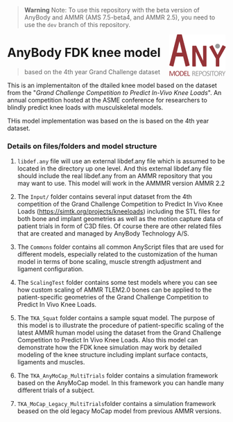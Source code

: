 > **Warning**
> Note: To use this repository with the beta version of AnyBody and AMMR (AMS 7.5-beta4, and AMMR 2.5), you need to use the `dev` branch of this repository. 


<img src="https://github.com/AnyBody/ammr/raw/master/Docs/_static/AMMR_Logo2.png" align="right" />

# AnyBody FDK knee model
> based on the 4th year Grand Challenge dataset

This is an implementaiton of the dtailed knee model based on the dataset from the "*Grand Challenge Competition to Predict In-Vivo Knee Loads*". 
An annual competition hosted at the ASME conference for researchers to blindly predict knee loads with musculskeletal models.

THis model implementation was based on the is based on the 4th year dataset.


### Details on files/folders and model structure

1. `libdef.any` file will use an external libdef.any file which is assumed to be located in the directory up one level.
    And this external libdef.any file should include the real libdef.any from an AMMR repository that you may want to use.
    This model will work in the AMMMR version AMMR 2.2

2. The `Input/` folder contains several input dataset from the 4th competition of  the Grand Challenge Competition to Predict
   In Vivo Knee Loads (https://simtk.org/projects/kneeloads) including the STL files for both bone and implant geometries as 
   well as the motion capture data of patient trials in form of C3D files. Of course there are other related files that are 
   created and managed by AnyBody Technology A/S.

3. The `Commons` folder contains all common AnyScript files that are used for different models, especially related to the 
   customization of the human model in terms of bone scaling, muscle strength adjustment and ligament configuration.

4. The `ScalingTest` folder contains some test models where you can see how custom scaling of AMMR  TLEM2.0 bones can be applied 
   to the patient-specific geometries of the Grand Challenge Competition to Predict In Vivo Knee Loads.

5. The `TKA_Squat` folder contains a sample squat model. The purpose of this model is to illustrate the procedure of 
   patient-specific scaling of the latest AMMR human model using the dataset from the Grand Challenge Competition to Predict In 
   Vivo Knee Loads. Also this model can demonstrate how the FDK knee simulation may work by detailed modeling of the knee structure
   including implant surface contacts, ligaments and muscles.

6. The `TKA_AnyMoCap_MultiTrials` folder contains a simulation framework based on the AnyMoCap model. In this framework you can
   handle many different trials of a subject.

7. `TKA_MoCap_Legacy_MultiTrials`folder contains a simulation framework beased on the old legacy MoCap model from previous AMMR versions.
